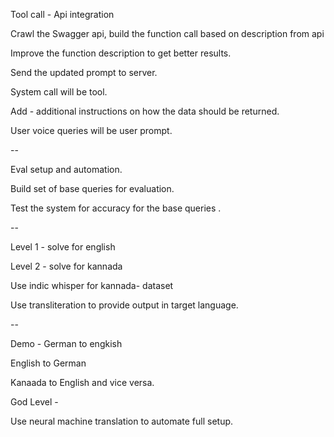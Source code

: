 Tool call - Api integration 


Crawl the Swagger api, build the function call based on description from api 

Improve the function description to get better results. 

Send the updated prompt to server. 

System call will be tool. 

Add - additional instructions on how the data should be returned.

User voice queries will be user prompt. 

--

Eval setup and automation.

Build set of base queries for evaluation. 

Test the system for accuracy for the base queries .

--

Level 1 - solve for english

Level 2 - solve for kannada 

Use indic whisper for kannada- dataset 

Use transliteration to provide output in target language. 


-- 

Demo - 
German to engkish 

English to German

Kanaada to English and vice versa. 

God Level - 

Use neural machine translation to automate full setup.
